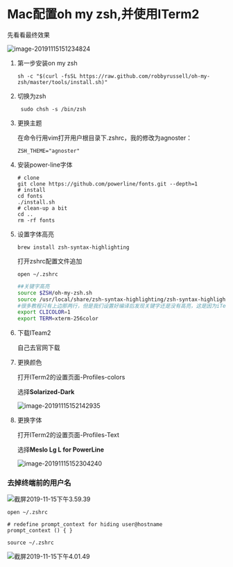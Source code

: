 # Mac配置oh my zsh,并使用ITerm2

先看看最终效果

![image-20191115151234824](http://xiaoyu-ipic.oss-cn-beijing.aliyuncs.com/2019-11-15-071235.png)

1. 第一步安装on my zsh

   ```shell
   sh -c "$(curl -fsSL https://raw.github.com/robbyrussell/oh-my-zsh/master/tools/install.sh)"
   ```

2. 切换为zsh

   ```shell
    sudo chsh -s /bin/zsh
   ```

3. 更换主题

   在命令行用vim打开用户根目录下.zshrc，我的修改为agnoster：

   ```
   ZSH_THEME="agnoster"
   ```

4. 安装power-line字体

   ```shell
   # clone
   git clone https://github.com/powerline/fonts.git --depth=1
   # install
   cd fonts
   ./install.sh
   # clean-up a bit
   cd ..
   rm -rf fonts
   ```

5. 设置字体高亮

   ```shell
   brew install zsh-syntax-highlighting
   ```

   打开zshrc配置文件追加

   ```shell
   open ~/.zshrc
   ```

   ```bash
   ##关键字高亮
   source $ZSH/oh-my-zsh.sh
   source /usr/local/share/zsh-syntax-highlighting/zsh-syntax-highlighting.zsh
   #很多教程只有上边那两行，但是我们设置好编译后发现关键字还是没有高亮，这是因为iTerm终端自身的原因，加上后面两行代码就可以将zsh中主题的颜色加载出来了
   export CLICOLOR=1
   export TERM=xterm-256color
   ```

6. 下载ITeam2

   自己去官网下载

7. 更换颜色

   打开ITerm2的设置页面-Profiles-colors

   选择**Solarized-Dark**

   ![image-20191115152142935](http://xiaoyu-ipic.oss-cn-beijing.aliyuncs.com/2019-11-15-072143.png)

8. 更换字体

   打开ITerm2的设置页面-Profiles-Text

   选择**Meslo Lg L for PowerLine**

   ![image-20191115152304240](http://xiaoyu-ipic.oss-cn-beijing.aliyuncs.com/2019-11-15-072304.png)

   

### 去掉终端前的用户名

![截屏2019-11-15下午3.59.39](http://xiaoyu-ipic.oss-cn-beijing.aliyuncs.com/2019-11-15-080032.png)

```shell
open ~/.zshrc
```

```
# redefine prompt_context for hiding user@hostname
prompt_context () { }
```

```
source ~/.zshrc
```

![截屏2019-11-15下午4.01.49](http://xiaoyu-ipic.oss-cn-beijing.aliyuncs.com/2019-11-15-080201.png)

​	

